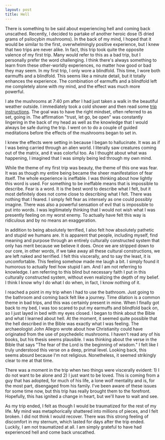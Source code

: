 ```yaml
---
layout: post
title: Hell
---
```


There is something to be said about experiencing hell and coming back unscathed. Recently, I decided to partake of another heroic dose (5 dried grams of psilocybin mushrooms). In the back of my mind, I hoped that it would be similar to the first, overwhelmingly positive experience, but I knew that two trips are never alike. In fact, this trip took quite the opposite valence of my first trip. Many would refer to this as a bad trip, but I personally prefer the word challenging. I think there's always something to learn from these other-worldly experiences, no matter how good or bad they may seem. In my first trip, I only wore a blindfold. This time, I wore both earmuffs and a blindfold. This seems like a minute detail, but it totally enhances the experience. The combination of earmuffs and a blindfold left me completely alone with my mind, and the effect was much more powerful.

I ate the mushrooms at 7:40 pm after I had just taken a walk in the beautiful weather outside. I immediately took a cold shower and then read some [trip instructions](https://www.trippingly.net/lsd-studies/2018/5/16/trip-instructions). The goal was to have the right mindset, often referred to as set, going in. The affirmation "trust, let go, be open" was constantly lingering in the back of my head as well as the knowledge that I would always be safe during the trip. I went on to do a couple of guided meditations before the effects of the mushrooms began to set in.

I knew the effects were setting in because I began to hallucinate. It was as if I was being carried through an alien world. I literally saw creatures coming out of the matrix, and it was colorful too. As I thought about what was happening, I imagined that I was simply being led through my own mind.

While the theme of my first trip was beauty, the theme of this one was fear. It was as though my entire being became the sheer manifestation of fear itself. The whole experience is ineffable. I was thinking about how lightly this word is used. For something to be ineffable means that is impossible to describe. Fear is a word. It is the best word to describe what I felt, but it most definitely does not come close to describing what I felt. There was nothing that I feared. I simply felt fear as intensely as one could possibly imagine. There was also a powerful sensation of evil that is impossible to put into words. I was legitimately thinking that I would not wish what I was presently feeling on my worst enemy. To actually have felt this way is ridiculous and by no means an exaggeration.

In addition to being absolutely terrified, I also felt how absolutely pathetic and stupid we humans are. It is apparent that people, including myself, find meaning and purpose through an entirely culturally constructed system that only has merit because we believe it does. Once we are stripped down to our core, in other words, if we take away all these cultural constructions, we are left naked and terrified. I felt this viscerally, and to say the least, it is uncomfortable. This feeling somehow made me laugh a bit. I simply found it humorous to actually feel how stupid I am. And I am not referring to knowledge. I am referring to this blind but necessary faith I put in this culturally constructed system, without even realizing the depth of my belief. I think I know why I do what I do when, in fact, I know nothing of it.

I reached a point in my trip when I had to use the bathroom. Just going to the bathroom and coming back felt like a journey. Time dilation is a common theme in bad trips, and this was certainly present in mine. When I finally got back to my bed, I was too scared to put my earmuffs and blindfold back on, so I just layed in bed with my eyes closed. I began to think about the Bible and what I learned about hell. At the moment, it seemed quite possible that the hell described in the Bible was exactly what I was feeling. The archaeologist John Allegro wrote about how Christianity could have originated from the use of psychedelic mushrooms. I haven't read any of his books, but his thesis seems plausible. I was thinking about the verse in the Bible that says "The fear of the Lord is the beginning of wisdom." I felt like I truly understood this verse on a deep, primal level. Looking back, this seems absurd because I'm not religious. Nonetheless, it seemed strikingly clear to me at that time.

There was a moment in the trip when two things were viscerally evident: 1) I do not want to be alone and 2) I just want to be loved. This is coming from a guy that has adopted, for much of his life, a lone wolf mentality and is, for the most part, disengaged from his family. I've been aware of these issues for some time now, but this trip has really brought them to the forefront. Hopefully, this has ignited a change in heart, but we'll have to wait and see.

As my trip ended, I felt as though I would be traumatized for the rest of my life. My mind was metaphorically shattered into millions of pieces, and I felt broken. I did not think I would recover. There was this strong feeling of discomfort in my sternum, which lasted for days after the trip ended. Luckily, I am not traumatized at all. I am simply grateful to have had experienced hell and come back unscathed.